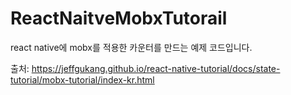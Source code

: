 # ReactNaitveMobxTutorail

react native에 mobx를 적용한 카운터를 만드는 예제 코드입니다.

출처: https://jeffgukang.github.io/react-native-tutorial/docs/state-tutorial/mobx-tutorial/index-kr.html
